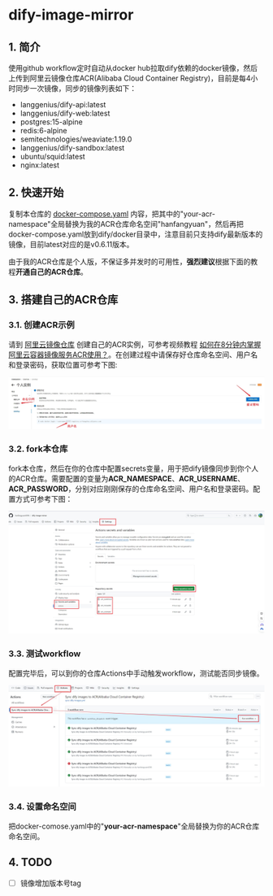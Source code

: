 # dify-image-mirror

## 1. 简介

使用github workflow定时自动从docker hub拉取dify依赖的docker镜像，然后上传到阿里云镜像仓库ACR(Alibaba Cloud Container Registry)，目前是每4小时同步一次镜像，同步的镜像列表如下：
- langgenius/dify-api:latest
- langgenius/dify-web:latest
- postgres:15-alpine
- redis:6-alpine
- semitechnologies/weaviate:1.19.0
- langgenius/dify-sandbox:latest
- ubuntu/squid:latest
- nginx:latest

## 2. 快速开始

复制本仓库的 [docker-compose.yaml](./docker-compose.yaml) 内容，把其中的"your-acr-namespace"全局替换为我的ACR仓库命名空间"hanfangyuan"，然后再把docker-compose.yaml放到dify/docker目录中，注意目前只支持dify最新版本的镜像，目前latest对应的是v0.6.11版本。

由于我的ACR仓库是个人版，不保证多并发时的可用性，**强烈建议**根据下面的教程**开通自己的ACR仓库**。

## 3. 搭建自己的ACR仓库

### 3.1. 创建ACR示例

请到 [阿里云镜像仓库](https://cr.console.aliyun.com/) 创建自己的ACR实例，可参考视频教程 [如何在8分钟内掌握阿里云容器镜像服务ACR使用？](https://www.bilibili.com/video/BV1KV4y1q7jm/)。在创建过程中请保存好仓库命名空间、用户名和登录密码，获取位置可参考下图:

![acr-1](./docs/acr-1.jpg)


### 3.2. fork本仓库

fork本仓库，然后在你的仓库中配置secrets变量，用于把dify镜像同步到你个人的ACR仓库。需要配置的变量为**ACR_NAMESPACE**、**ACR_USERNAME**、**ACR_PASSWORD**，分别对应刚刚保存的仓库命名空间、用户名和登录密码。配置方式可参考下图：

![acr-2](./docs/acr-2.jpg)

### 3.3. 测试workflow

配置完毕后，可以到你的仓库Actions中手动触发workflow，测试能否同步镜像。

![acr-3](./docs/acr-3.jpg)

### 3.4. 设置命名空间

把docker-comose.yaml中的"**your-acr-namespace**"全局替换为你的ACR仓库命名空间。

## 4. TODO

- [ ] 镜像增加版本号tag
